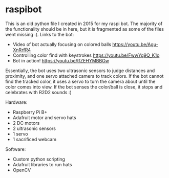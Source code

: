 # raspibot

This is an old python file I created in 2015 for my raspi bot. The majority of the functionality should be in here, but it is fragmented as some of the files went missing :(. Links to the bot:

* Video of bot actually focusing on colored balls https://youtu.be/Agu-XnRrfR4
* Controlling color find with keystrokes https://youtu.be/FwwYg9Q_K1o
* Bot in action! https://youtu.be/tfZEHYMBBGw

Essentially, the bot uses two ultrasonic sensors to judge distances and proximity, and one servo attached camera to track colors. If the bot cannot find the tracked color, it uses a servo to turn the camera about until the color comes into view. If the bot senses the color/ball is close, it stops and celebrates with R2D2 sounds :)

Hardware:
* Raspberry Pi B+
* Adafruit motor and servo hats
* 2 DC motors
* 2 ultrasonic sensors
* 1 servo
* 1 sacrificed webcam

Software:
* Custom python scripting
* Adafruit libraries to run hats
* OpenCV

